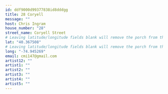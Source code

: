 ```yaml
---
id: ddf9000d99377838id8dddgg
title: 28 Coryell
message: ""
host: Chris Ingram
house_number: "28"
street_name: Coryell Street
# Leaving latitude/longitude fields blank will remove the porch from the Porchfest map.
lat: "40.367508"
# Leaving latitude/longitude fields blank will remove the porch from the Porchfest map.
long: "-74.945269"
email: cmi147@gmail.com
artist12: ""
artist1: ""
artist2: ""
artist3: ""
artist4: ""
artist5: ""
---
```

